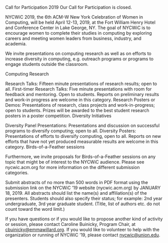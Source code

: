 
Call for Participation 2019
Our Call for Participation is closed.

 

NYCWiC 2019, the 6th ACM-W New York Celebration of Women in Computing, will be held April 12-13, 2019, at the Fort William Henry Hotel and Conference Center in Lake George, NY.  The goal of NYCWiC is to encourage women to complete their studies in computing by exploring careers and meeting women leaders from business, industry, and academia.

 

We invite presentations on computing research as well as on efforts to increase diversity in computing, e.g. outreach programs or programs to engage students outside the classroom.

Computing Research

Research Talks: Fifteen minute presentations of research results; open to all.
First-timer Research Talks: Five minute presentations with room for feedback and mentoring. Open to students. Reports on preliminary results and work-in progress are welcome in this category.
Research Posters or Demos: Presentations of research, class projects and work-in-progress; open to students. Prizes will be awarded to the best student research posters in a poster competition.
Diversity Initiatives

Diversity Panel Presentations: Presentations and discussion on successful programs to diversify computing; open to all.
Diversity Posters: Presentations of efforts to diversify computing, open to all. Reports on new efforts that have not yet produced measurable results are welcome in this category.
Birds-of-a-Feather sessions 

Furthermore, we invite proposals for Birds-of-a-Feather sessions on any topic that might be of interest to the NYCWiC audience.
Please see nycwic.acm.org for more information on the different submission categories.

Submit abstracts of no more than 500 words in PDF format using the submission link on the NYCWiC ’19 website (nycwic.acm.org) by JANUARY 18, 2019. All abstracts should list the name(s) and affiliation(s) of the presenters. Students should also specify their status; for example: 2nd year undergraduate, 3rd year graduate student. (Title, list of authors etc. do not count toward the word limit.)

If you have questions or if you would like to propose another kind of activity or session, please contact Caroline Buinicky, Program Chair, at cbuinicky@emmawillard.org. If you would like to volunteer to help with the organization or running of NYCWiC ’19, please contact nycwic@union.edu.
